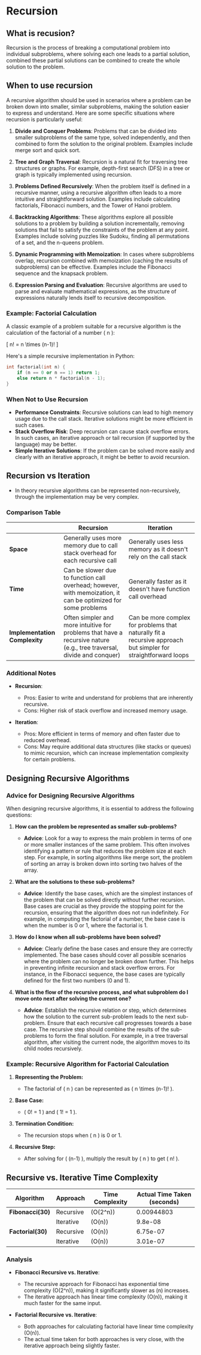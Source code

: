 # Recursion

## What is recusion?

Recursion is the process of breaking a computational problem into individual subproblems, where solving each one leads to a partial solution, combined these partial solutions can be combined to create the whole solution to the problem.

## When to use recursion

A recursive algorithm should be used in scenarios where a problem can be broken down into smaller, similar subproblems, making the solution easier to express and understand. Here are some specific situations where recursion is particularly useful:

1. **Divide and Conquer Problems**: Problems that can be divided into smaller subproblems of the same type, solved independently, and then combined to form the solution to the original problem. Examples include merge sort and quick sort.

2. **Tree and Graph Traversal**: Recursion is a natural fit for traversing tree structures or graphs. For example, depth-first search (DFS) in a tree or graph is typically implemented using recursion.

3. **Problems Defined Recursively**: When the problem itself is defined in a recursive manner, using a recursive algorithm often leads to a more intuitive and straightforward solution. Examples include calculating factorials, Fibonacci numbers, and the Tower of Hanoi problem.

4. **Backtracking Algorithms**: These algorithms explore all possible solutions to a problem by building a solution incrementally, removing solutions that fail to satisfy the constraints of the problem at any point. Examples include solving puzzles like Sudoku, finding all permutations of a set, and the n-queens problem.

5. **Dynamic Programming with Memoization**: In cases where subproblems overlap, recursion combined with memoization (caching the results of subproblems) can be effective. Examples include the Fibonacci sequence and the knapsack problem.

6. **Expression Parsing and Evaluation**: Recursive algorithms are used to parse and evaluate mathematical expressions, as the structure of expressions naturally lends itself to recursive decomposition.

### Example: Factorial Calculation

A classic example of a problem suitable for a recursive algorithm is the calculation of the factorial of a number \( n \):

\[ n! = n \times (n-1)! \]

Here's a simple recursive implementation in Python:

```cpp
int factorial(int n) {
    if (n == 0 or n == 1) return 1;
    else return n * factorial(n - 1);
}
```

### When Not to Use Recursion

- **Performance Constraints**: Recursive solutions can lead to high memory usage due to the call stack. Iterative solutions might be more efficient in such cases.
- **Stack Overflow Risk**: Deep recursion can cause stack overflow errors. In such cases, an iterative approach or tail recursion (if supported by the language) may be better.
- **Simple Iterative Solutions**: If the problem can be solved more easily and clearly with an iterative approach, it might be better to avoid recursion.

## Recursion vs Iteration

- In theory recursive algorithms can be represented non-recursively, through the implementation may be very complex.

### Comparison Table

|                         | Recursion                             | Iteration                             |
|-------------------------|---------------------------------------|---------------------------------------|
| **Space**               | Generally uses more memory due to call stack overhead for each recursive call | Generally uses less memory as it doesn't rely on the call stack |
| **Time**                | Can be slower due to function call overhead; however, with memoization, it can be optimized for some problems | Generally faster as it doesn't have function call overhead |
| **Implementation Complexity** | Often simpler and more intuitive for problems that have a recursive nature (e.g., tree traversal, divide and conquer) | Can be more complex for problems that naturally fit a recursive approach but simpler for straightforward loops |

### Additional Notes

- **Recursion**:
  - Pros: Easier to write and understand for problems that are inherently recursive.
  - Cons: Higher risk of stack overflow and increased memory usage.

- **Iteration**:
  - Pros: More efficient in terms of memory and often faster due to reduced overhead.
  - Cons: May require additional data structures (like stacks or queues) to mimic recursion, which can increase implementation complexity for certain problems.

## Designing Recursive Algorithms

### Advice for Designing Recursive Algorithms

When designing recursive algorithms, it is essential to address the following questions:

1. **How can the problem be represented as smaller sub-problems?**
   - **Advice**: Look for a way to express the main problem in terms of one or more smaller instances of the same problem. This often involves identifying a pattern or rule that reduces the problem size at each step. For example, in sorting algorithms like merge sort, the problem of sorting an array is broken down into sorting two halves of the array.

2. **What are the solutions to these sub-problems?**
   - **Advice**: Identify the base cases, which are the simplest instances of the problem that can be solved directly without further recursion. Base cases are crucial as they provide the stopping point for the recursion, ensuring that the algorithm does not run indefinitely. For example, in computing the factorial of a number, the base case is when the number is 0 or 1, where the factorial is 1.

3. **How do I know when all sub-problems have been solved?**
   - **Advice**: Clearly define the base cases and ensure they are correctly implemented. The base cases should cover all possible scenarios where the problem can no longer be broken down further. This helps in preventing infinite recursion and stack overflow errors. For instance, in the Fibonacci sequence, the base cases are typically defined for the first two numbers (0 and 1).

4. **What is the flow of the recursive process, and what subproblem do I move onto next after solving the current one?**
   - **Advice**: Establish the recursive relation or step, which determines how the solution to the current sub-problem leads to the next sub-problem. Ensure that each recursive call progresses towards a base case. The recursive step should combine the results of the sub-problems to form the final solution. For example, in a tree traversal algorithm, after visiting the current node, the algorithm moves to its child nodes recursively.

### Example: Recursive Algorithm for Factorial Calculation

1. **Representing the Problem:**
   - The factorial of \( n \) can be represented as \( n \times (n-1)! \).

2. **Base Case:**
   - \( 0! = 1 \) and \( 1! = 1 \).

3. **Termination Condition:**
   - The recursion stops when \( n \) is 0 or 1.

4. **Recursive Step:**
   - After solving for \( (n-1) \), multiply the result by \( n \) to get \( n! \).

## Recursive vs. Iterative Time Complexity  

| Algorithm         | Approach   | Time Complexity | Actual Time Taken (seconds) |
|-------------------|------------|-----------------|-----------------------------|
| **Fibonacci(30)** | Recursive  | \(O(2^n)\)      | 0.00944803                  |
|                   | Iterative  | \(O(n)\)        | 9.8e-08                     |
| **Factorial(30)** | Recursive  | \(O(n)\)        | 6.75e-07                    |
|                   | Iterative  | \(O(n)\)        | 3.01e-07                    |

### Analysis

- **Fibonacci Recursive vs. Iterative**:
  - The recursive approach for Fibonacci has exponential time complexity \(O(2^n)\), making it significantly slower as \(n\) increases.
  - The iterative approach has linear time complexity \(O(n)\), making it much faster for the same input.

- **Factorial Recursive vs. Iterative**:
  - Both approaches for calculating factorial have linear time complexity \(O(n)\).
  - The actual time taken for both approaches is very close, with the iterative approach being slightly faster.